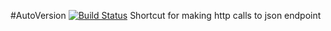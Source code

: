 #AutoVersion [![Build Status](https://travis-ci.org/paulbunyannet/api.svg?branch=master)](https://travis-ci.org/paulbunyannet/api)
Shortcut for making http calls to json endpoint